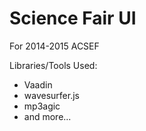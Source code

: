 Science Fair UI
=========

For 2014-2015 ACSEF

Libraries/Tools Used:
- Vaadin
- wavesurfer.js
- mp3agic
- and more...
